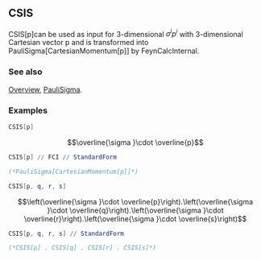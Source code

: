 ## CSIS

CSIS[p]can be used as input for 3-dimensional $\sigma ^i p^i$ with 3-dimensional Cartesian vector p and is transformed into PauliSigma[CartesianMomentum[p]] by FeynCalcInternal.

### See also

[Overview](Extra/FeynCalc.md), [PauliSigma](PauliSigma.md).

### Examples

```mathematica
CSIS[p]
```

$$\overline{\sigma }\cdot \overline{p}$$

```mathematica
CSIS[p] // FCI // StandardForm

(*PauliSigma[CartesianMomentum[p]]*)
```

```mathematica
CSIS[p, q, r, s]
```

$$\left(\overline{\sigma }\cdot \overline{p}\right).\left(\overline{\sigma }\cdot \overline{q}\right).\left(\overline{\sigma }\cdot \overline{r}\right).\left(\overline{\sigma }\cdot \overline{s}\right)$$

```mathematica
CSIS[p, q, r, s] // StandardForm

(*CSIS[p] . CSIS[q] . CSIS[r] . CSIS[s]*)
```